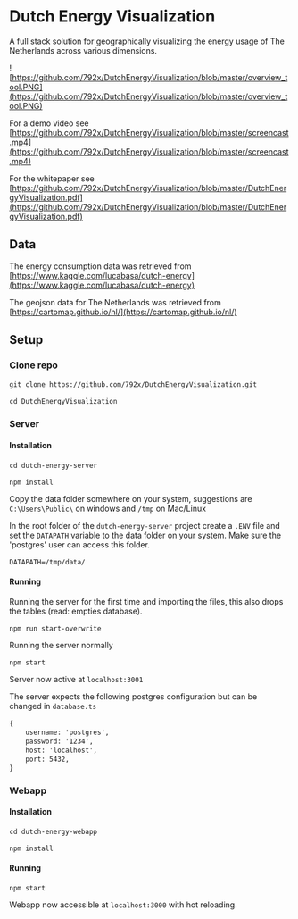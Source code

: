 # Dutch Energy Visualization
A full stack solution for geographically visualizing the energy usage of The Netherlands across various dimensions.

![https://github.com/792x/DutchEnergyVisualization/blob/master/overview_tool.PNG](https://github.com/792x/DutchEnergyVisualization/blob/master/overview_tool.PNG)

For a demo video see [https://github.com/792x/DutchEnergyVisualization/blob/master/screencast.mp4](https://github.com/792x/DutchEnergyVisualization/blob/master/screencast.mp4)


For the whitepaper see [https://github.com/792x/DutchEnergyVisualization/blob/master/DutchEnergyVisualization.pdf](https://github.com/792x/DutchEnergyVisualization/blob/master/DutchEnergyVisualization.pdf)

## Data
The energy consumption data was retrieved from [https://www.kaggle.com/lucabasa/dutch-energy](https://www.kaggle.com/lucabasa/dutch-energy)

The geojson data for The Netherlands was retrieved from [https://cartomap.github.io/nl/](https://cartomap.github.io/nl/)

## Setup

### Clone repo

```
git clone https://github.com/792x/DutchEnergyVisualization.git
```

```
cd DutchEnergyVisualization
```

### Server

#### Installation
```
cd dutch-energy-server
```

```
npm install
```

Copy the data folder somewhere on your system, suggestions are ```C:\Users\Public\``` on windows and ```/tmp``` on Mac/Linux

In the root folder of the ```dutch-energy-server``` project create a ```.ENV``` file and set the ```DATAPATH``` variable to the data folder on your system. 
Make sure the 'postgres' user can access this folder.
```
DATAPATH=/tmp/data/
```

#### Running
Running the server for the first time and importing the files, this also drops the tables (read: empties database).
```
npm run start-overwrite
```


Running the server normally
```
npm start
```

Server now active at ```localhost:3001```

The server expects the following postgres configuration but can be changed in ```database.ts```
```
{
    username: 'postgres',
    password: '1234',
    host: 'localhost',
    port: 5432,
}
```


### Webapp

#### Installation
```
cd dutch-energy-webapp
```

```
npm install
```

#### Running
```
npm start
```

Webapp now accessible at ```localhost:3000``` with hot reloading.
